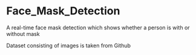 # Face_Mask_Detection
A real-time face mask detection which shows whether a person is with or without mask

Dataset consisting of images is taken from Github
